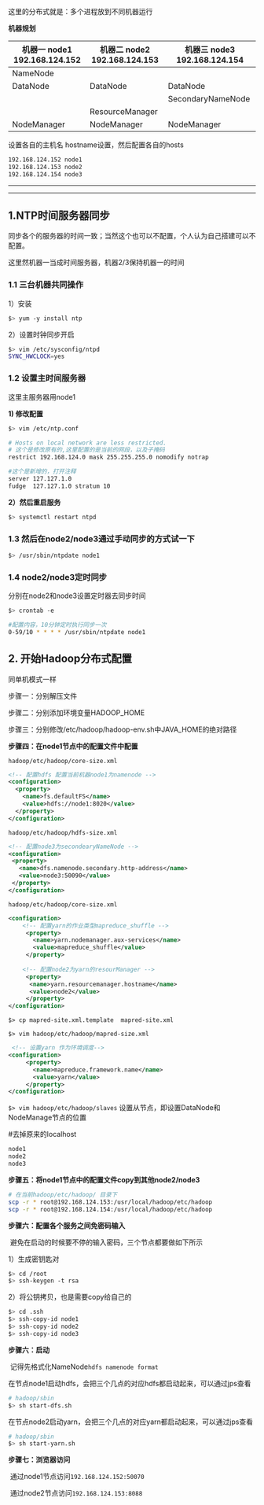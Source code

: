 这里的分布式就是：多个进程放到不同机器运行

**机器规划**

| 机器一        node1 192.168.124.152 | 机器二       node2 192.168.124.153 | 机器三     node3 192.168.124.154 |
| ----------------------------------- | ---------------------------------- | -------------------------------- |
| NameNode                            |                                    |                                  |
| DataNode                            | DataNode                           | DataNode                         |
|                                     |                                    | SecondaryNameNode                |
|                                     | ResourceManager                    |                                  |
| NodeManager                         | NodeManager                        | NodeManager                      |



设置各自的主机名 hostname设置，然后配置各自的hosts

```bash
192.168.124.152 node1
192.168.124.153 node2
192.168.124.154 node3
```

---

---



## 1.NTP时间服务器同步

 同步各个的服务器的时间一致；当然这个也可以不配置，个人认为自己搭建可以不配置。

这里然机器一当成时间服务器，机器2/3保持机器一的时间

### 1.1 三台机器共同操作

1）安装

```bash
$> yum -y install ntp
```



2）设置时钟同步开启

```bash
$> vim /etc/sysconfig/ntpd
SYNC_HWCLOCK=yes
```



### 1.2 设置主时间服务器

这里主服务器用node1

**1) 修改配置**

```bash
$> vim /etc/ntp.conf
```

```sh
# Hosts on local network are less restricted.
# 这个是修改原有的,这里配置的是当前的网段，以及子掩码
restrict 192.168.124.0 mask 255.255.255.0 nomodify notrap

#这个是新增的，打开注释
server 127.127.1.0
fudge  127.127.1.0 stratum 10

```

**2）然后重启服务**

```bash
$> systemctl restart ntpd
```



### 1.3 然后在node2/node3通过手动同步的方式试一下

```bash
$> /usr/sbin/ntpdate node1
```



### 1.4  node2/node3定时同步

分别在node2和node3设置定时器去同步时间

```bash
$> crontab -e

#配置内容，10分钟定时执行同步一次
0-59/10 * * * * /usr/sbin/ntpdate node1
```



## 2. 开始Hadoop分布式配置

同单机模式一样

步骤一：分别解压文件

步骤二：分别添加环境变量HADOOP_HOME

步骤三：分别修改/etc/hadoop/hadoop-env.sh中JAVA_HOME的绝对路径



**步骤四：在node1节点中的配置文件中配置**

`hadoop/etc/hadoop/core-size.xml`

```xml
<!-- 配置hdfs 配置当前机器node1为namenode -->
<configuration>
  <property>
    <name>fs.defaultFS</name>
    <value>hdfs://node1:8020</value>
  </property>
</configuration>
```

`hadoop/etc/hadoop/hdfs-size.xml`

```xml
<!-- 配置node3为secondearyNameNode -->
<configuration>
 <property>
   <name>dfs.namenode.secondary.http-address</name>
   <value>node3:50090</value>
 </property>
</configuration>
```

`hadoop/etc/hadoop/core-size.xml`

```xml
<configuration>
    <!-- 配置yarn的作业类型mapreduce_shuffle -->
     <property>
       <name>yarn.nodemanager.aux-services</name>
       <value>mapreduce_shuffle</value>
     </property>
    
    <!-- 配置node2为yarn的resourManager -->
     <property>     
      <name>yarn.resourcemanager.hostname</name>
      <value>node2</value>
     </property>
</configuration>
```

`$> cp mapred-site.xml.template  mapred-site.xml`

`$> vim hadoop/etc/hadoop/mapred-size.xml`

```xml
 <!-- 设置yarn 作为环境调度-->
<configuration>
     <property>
       <name>mapreduce.framework.name</name>
       <value>yarn</value>
     </property>
</configuration>
```

`$> vim hadoop/etc/hadoop/slaves` 设置从节点，即设置DataNode和NodeManage节点的位置

#去掉原来的localhost

```xml
node1
node2
node3
```

**步骤五：将node1节点中的配置文件copy到其他node2/node3**

```bash
# 在当前hadoop/etc/hadoop/ 目录下
scp -r * root@192.168.124.153:/usr/local/hadoop/etc/hadoop
scp -r * root@192.168.124.154:/usr/local/hadoop/etc/hadoop
```



**步骤六：配置各个服务之间免密码输入**

​	避免在启动的时候要不停的输入密码，三个节点都要做如下所示

1）生成密钥匙对

```bash
$> cd /root
$> ssh-keygen -t rsa
```

2）将公钥拷贝，也是需要copy给自己的 

```bash
$> cd .ssh
$> ssh-copy-id node1
$> ssh-copy-id node2
$> ssh-copy-id node3
```



**步骤六：启动**

​	记得先格式化NameNode`hdfs namenode format`

​     在节点node1启动hdfs，会把三个几点的对应hdfs都启动起来，可以通过jps查看

```bash
# hadoop/sbin
$> sh start-dfs.sh
```

​    在节点node2启动yarn，会把三个几点的对应yarn都启动起来，可以通过jps查看

```bash
# hadoop/sbin
$> sh start-yarn.sh
```



**步骤七：浏览器访问**

​	通过node1节点访问`192.168.124.152:50070`

​	通过node2节点访问`192.168.124.153:8088`